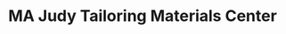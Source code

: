 ---
title: "MA Judy Tailoring Materials Center"
url: /ganta/ma-judy-tailoring-materials-center/
shop: tailor
---